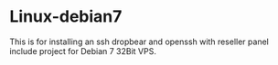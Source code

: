 # Linux-debian7
This is for installing an ssh dropbear and openssh with reseller panel include project for Debian 7 32Bit VPS.
